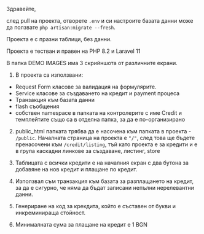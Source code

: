 Здравейте,

след pull на проекта, отворете `.env` и си настроите базата данни може да ползвате `php artisan:migrate --fresh`.

Проекта е с празни таблици, без данни.

Проекта е тестван и правен на PHP 8.2 и Laravel 11

В папка DEMO IMAGES има 3 скрийншота от различните екрани.

1. В проекта са използвани:
* Request Form класове за валидация на формулярите.
* Service класове за създаването на кредит и payment процеса
* Транзакция към базата данни
*  flash съобщения
*  собствен namespace в папката на контролерите с име Credit и темплейтите също са в отделна папка, за да е по-организирано

2. public_html папката трябва да е насочена към папката в проекта - `/public`. Началната страница на проекта е `"/"`, след това ще бъдете пренасочени към `/credit/listing`, тъй като проекта е за кредити и е в група каскадни линкове за създаване, листинг, store
3. Таблицата с всички кредити е на началния екран с два бутона за добавяне на нов кредит и плащане по кредит.

4. Използвал съм транзакция към базата за разплащането на кредит, за да е сигурно, че няма да бъдат записани непълни нерелевантни данни.

6. Генериране на код за крекдита, който е съставен от букви и инкреминираща стойност.

5. Минималната сума за плащане на кредит е 1 BGN
	